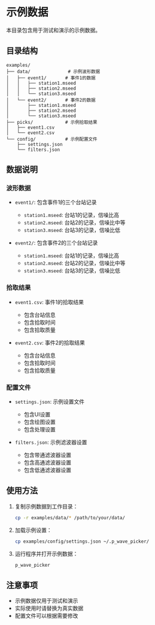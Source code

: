 # 示例数据

本目录包含用于测试和演示的示例数据。

## 目录结构

```
examples/
├── data/              # 示例波形数据
│   ├── event1/       # 事件1的数据
│   │   ├── station1.mseed
│   │   ├── station2.mseed
│   │   └── station3.mseed
│   └── event2/       # 事件2的数据
│       ├── station1.mseed
│       ├── station2.mseed
│       └── station3.mseed
├── picks/            # 示例拾取结果
│   ├── event1.csv
│   └── event2.csv
└── config/           # 示例配置文件
    ├── settings.json
    └── filters.json
```

## 数据说明

### 波形数据

- `event1/`: 包含事件1的三个台站记录
  - `station1.mseed`: 台站1的记录，信噪比高
  - `station2.mseed`: 台站2的记录，信噪比中等
  - `station3.mseed`: 台站3的记录，信噪比低

- `event2/`: 包含事件2的三个台站记录
  - `station1.mseed`: 台站1的记录，信噪比高
  - `station2.mseed`: 台站2的记录，信噪比中等
  - `station3.mseed`: 台站3的记录，信噪比低

### 拾取结果

- `event1.csv`: 事件1的拾取结果
  - 包含台站信息
  - 包含拾取时间
  - 包含拾取质量

- `event2.csv`: 事件2的拾取结果
  - 包含台站信息
  - 包含拾取时间
  - 包含拾取质量

### 配置文件

- `settings.json`: 示例设置文件
  - 包含UI设置
  - 包含绘图设置
  - 包含处理设置

- `filters.json`: 示例滤波器设置
  - 包含带通滤波器设置
  - 包含高通滤波器设置
  - 包含低通滤波器设置

## 使用方法

1. 复制示例数据到工作目录：
   ```bash
   cp -r examples/data/* /path/to/your/data/
   ```

2. 加载示例设置：
   ```bash
   cp examples/config/settings.json ~/.p_wave_picker/
   ```

3. 运行程序并打开示例数据：
   ```bash
   p_wave_picker
   ```

## 注意事项

- 示例数据仅用于测试和演示
- 实际使用时请替换为真实数据
- 配置文件可以根据需要修改 